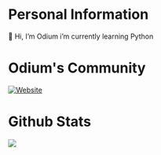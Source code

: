 # Personal Information
 👋 Hi, I’m Odium i’m currently learning Python

# Odium's Community
[![Website]()](https://www.odiums-community.com)

# Github Stats
![](https://github-readme-stats.vercel.app/api?username=thedeathangel-tech&theme=dracula&count_private=true&show_icons=true&hide=contribs)
